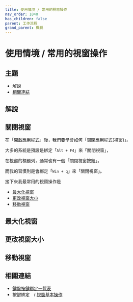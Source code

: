 ```yaml
---
title: 使用情境 / 常用的視窗操作
nav_order: 1040
has_children: false
parent: 工作流程
grand_parent: 概覽
---
```



# 使用情境 / 常用的視窗操作




## 主題

* [解說](#解說)
* [相關連結](#相關連結)




## 解說




## 關閉視窗

在「[開啟應用程式](https://samwhelp.github.io/note-about-lingmo/read/guide/workflow/launch-application.html)」後，我們要學會如何「關閉應用程式(視窗)」。

大多的系統是預設是綁定「`Alt + F4`」來「關閉視窗」，

在視窗的標題列，通常也有一個「關閉視窗按鈕」。

而我的習慣則是會綁定「`Win + q`」來「關閉視窗」。

接下來我最常用的視窗操作是

* [最大化視窗](#最大化視窗)
* [更改視窗大小](#更改視窗大小)
* [移動視窗](#移動視窗)




## 最大化視窗




## 更改視窗大小




## 移動視窗




## 相關連結

* [鍵盤按鍵綁定一覽表](https://samwhelp.github.io/note-about-lingmo/read/cheatsheet/keybind.html#視窗操作)
* 按鍵綁定　/ [視窗基本操作](https://samwhelp.github.io/note-about-lingmo/read/config/keybind/window-control.html)
